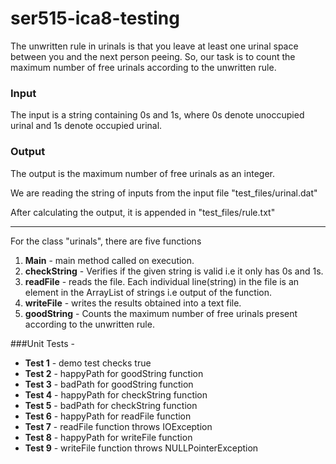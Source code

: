 # ser515-ica8-testing


The unwritten rule in urinals is that you leave at least one urinal space between you and the next person peeing. So, our 
task is to count the maximum number of free urinals according to the unwritten rule.

### Input
The input is a string containing 0s and 1s, where 0s denote unoccupied urinal and 1s denote occupied urinal. 

### Output
The output is the maximum number of free urinals as an integer.

We are reading the string of inputs from the input file "test_files/urinal.dat"

After calculating the output, it is appended in "test_files/rule.txt"
_________________________________________________________________________
For the class "urinals", there are five functions
1) **Main** - main method called on execution.
2) **checkString** - Verifies if the given string is valid i.e it only has 0s and 1s.
3) **readFile** - reads the file. Each individual line(string) in the file is an element in the ArrayList of strings i.e output
of the function.
4) **writeFile** - writes the results obtained into a text file.
5) **goodString** - Counts the maximum number of free urinals present according to the unwritten rule.

###Unit Tests - 
- **Test 1** - demo test checks true
- **Test 2** - happyPath for goodString function
- **Test 3** - badPath for goodString function
- **Test 4** - happyPath for checkString function
- **Test 5** - badPath for checkString function
- **Test 6** - happyPath for readFile function
- **Test 7** - readFile function throws IOException
- **Test 8** - happyPath for writeFile function
- **Test 9** - writeFile function throws NULLPointerException